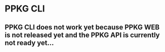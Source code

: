 # PPKG CLI
## PPKG CLI does not work yet because PPKG WEB is not released yet and the PPKG API is currently not ready yet...
